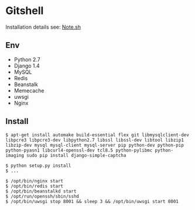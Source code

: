 Gitshell
========
Installation details see: [Note.sh](https://bitbucket.org/cloudzhou/source/src/0fb32e1c82486575f111f3085bbdde94ac68b0e3/bin/note.sh?at=master)

Env
------------
- Python 2.7
- Django 1.4
- MySQL
- Redis
- Beanstalk
- Memecache
- uwsgi
- Nginx

Install
-------
```
$ apt-get install automake build-essential flex git libmysqlclient-dev libpcre3 libpcre3-dev libpython2.7 libssl libssl-dev libtool libzip1 libzip-dev mysql mysql-client mysql-server pip python-dev python-pip python-pyasn1 libcurl4-openssl-dev tcl8.5 python-pylibmc python-imaging sudo pip install django-simple-captcha

$ python setup.py install
$ ...

$ /opt/bin/nginx start
$ /opt/bin/redis start
$ /opt/bin/beanstalkd start
$ /opt/run/openssh/sbin/sshd
$ /opt/bin/uwsgi stop 8001 && sleep 3 && /opt/bin/uwsgi start 8001
```
